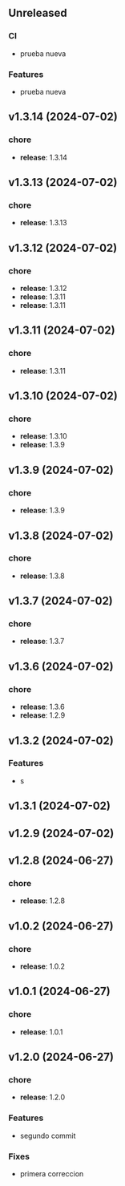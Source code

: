 ## Unreleased

### CI

- prueba nueva

### Features

- prueba nueva

## v1.3.14 (2024-07-02)

### chore

- **release**: 1.3.14

## v1.3.13 (2024-07-02)

### chore

- **release**: 1.3.13

## v1.3.12 (2024-07-02)

### chore

- **release**: 1.3.12
- **release**: 1.3.11
- **release**: 1.3.11

## v1.3.11 (2024-07-02)

### chore

- **release**: 1.3.11

## v1.3.10 (2024-07-02)

### chore

- **release**: 1.3.10
- **release**: 1.3.9

## v1.3.9 (2024-07-02)

### chore

- **release**: 1.3.9

## v1.3.8 (2024-07-02)

### chore

- **release**: 1.3.8

## v1.3.7 (2024-07-02)

### chore

- **release**: 1.3.7

## v1.3.6 (2024-07-02)

### chore

- **release**: 1.3.6
- **release**: 1.2.9

## v1.3.2 (2024-07-02)

### Features

- s

## v1.3.1 (2024-07-02)

## v1.2.9 (2024-07-02)

## v1.2.8 (2024-06-27)

### chore

- **release**: 1.2.8

## v1.0.2 (2024-06-27)

### chore

- **release**: 1.0.2

## v1.0.1 (2024-06-27)

### chore

- **release**: 1.0.1

## v1.2.0 (2024-06-27)

### chore

- **release**: 1.2.0

### Features

- segundo commit

### Fixes

- primera correccion
